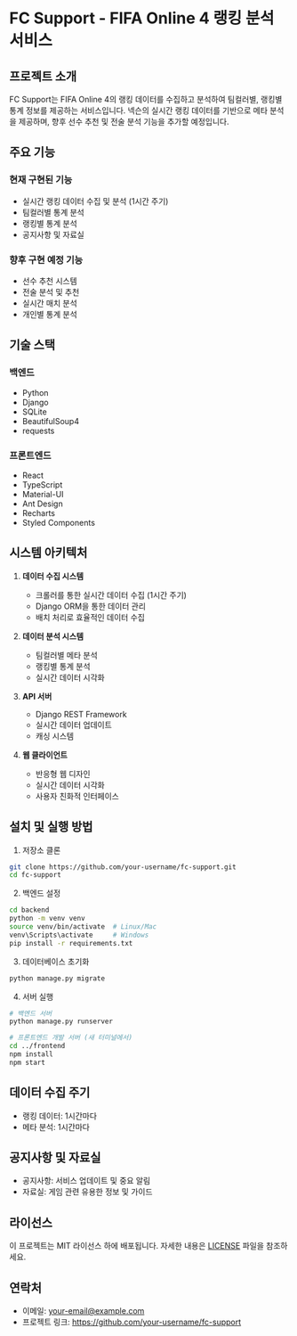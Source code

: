 # FC Support - FIFA Online 4 랭킹 분석 서비스

## 프로젝트 소개
FC Support는 FIFA Online 4의 랭킹 데이터를 수집하고 분석하여 팀컬러별, 랭킹별 통계 정보를 제공하는 서비스입니다. 넥슨의 실시간 랭킹 데이터를 기반으로 메타 분석을 제공하며, 향후 선수 추천 및 전술 분석 기능을 추가할 예정입니다.

## 주요 기능
### 현재 구현된 기능
- 실시간 랭킹 데이터 수집 및 분석 (1시간 주기)
- 팀컬러별 통계 분석
- 랭킹별 통계 분석
- 공지사항 및 자료실

### 향후 구현 예정 기능
- 선수 추천 시스템
- 전술 분석 및 추천
- 실시간 매치 분석
- 개인별 통계 분석

## 기술 스택
### 백엔드
- Python
- Django
- SQLite
- BeautifulSoup4
- requests

### 프론트엔드
- React
- TypeScript
- Material-UI
- Ant Design
- Recharts
- Styled Components

## 시스템 아키텍처
1. **데이터 수집 시스템**
   - 크롤러를 통한 실시간 데이터 수집 (1시간 주기)
   - Django ORM을 통한 데이터 관리
   - 배치 처리로 효율적인 데이터 수집

2. **데이터 분석 시스템**
   - 팀컬러별 메타 분석
   - 랭킹별 통계 분석
   - 실시간 데이터 시각화

3. **API 서버**
   - Django REST Framework
   - 실시간 데이터 업데이트
   - 캐싱 시스템

4. **웹 클라이언트**
   - 반응형 웹 디자인
   - 실시간 데이터 시각화
   - 사용자 친화적 인터페이스

## 설치 및 실행 방법
1. 저장소 클론
```bash
git clone https://github.com/your-username/fc-support.git
cd fc-support
```

2. 백엔드 설정
```bash
cd backend
python -m venv venv
source venv/bin/activate  # Linux/Mac
venv\Scripts\activate     # Windows
pip install -r requirements.txt
```

3. 데이터베이스 초기화
```bash
python manage.py migrate
```

4. 서버 실행
```bash
# 백엔드 서버
python manage.py runserver

# 프론트엔드 개발 서버 (새 터미널에서)
cd ../frontend
npm install
npm start
```

## 데이터 수집 주기
- 랭킹 데이터: 1시간마다
- 메타 분석: 1시간마다

## 공지사항 및 자료실
- 공지사항: 서비스 업데이트 및 중요 알림
- 자료실: 게임 관련 유용한 정보 및 가이드

## 라이선스
이 프로젝트는 MIT 라이선스 하에 배포됩니다. 자세한 내용은 [LICENSE](LICENSE) 파일을 참조하세요.

## 연락처
- 이메일: your-email@example.com
- 프로젝트 링크: https://github.com/your-username/fc-support 